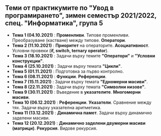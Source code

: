 ## Теми от практикумите по "Увод в програмирането", зимен семестър 2021/2022, спец. "Информатика", група 5 ##  

 - **Тема 1 (04.10.2021)** : **Променливи**. Типове променливи. Преобразуване (кастване) между типове. **Оператори**.  
 - **Тема 2 (11.10.2021)** : **Приоритет** на операторите. **Асоциативност**. Условни провеки (**if, switch, ternary operator**).  
 - **Тема 3 (18.10.2021)** : Задачи върху темите **"Оператори"** и **"Условни конструкции"**.  
 - **Тема 4 (25.10.2021)** : Задачи върху темата **"Цикли"**.  
 - **Тема 5 (01.11.2021)** : Подготовка за първо контролно.  
 - **Тема 6 (08.11.2021)** : **Функции**. **Референции**.  
 - **Тема 7 (15.11.2021)** : Задачи върху темата **"Едномерни масиви"**.  
 - **Тема 8 (22.11.2021)** : Задачи върху темата **"Символни низове"**.  
 - **Тема 9 (30.11.2021)** : Въведение в **указателите**. **Многомерни масиви**.  
 - **Тема 10 (06.12.2021)** : **Референции**. **Указатели**. Сравнение между тях. Задачи върху указателна аритметика.  
 - **Тема 11 (13.12.2021)** : **Динамична памет**. Задачи върху динамично заделени масиви.  
 - **Тема 12 (20.12.2021)** : **Динамично заделени двумерни масиви (матрици)**. **Рекурсия**. Видове рекурсия.  
